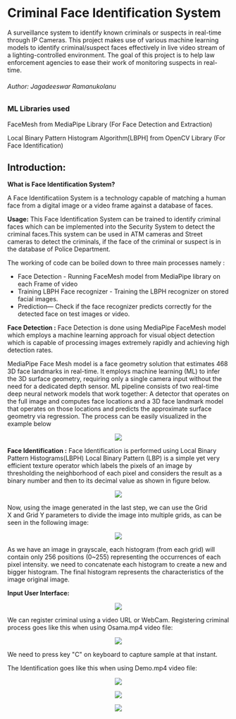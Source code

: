 # Criminal Face Identification System
  A surveillance system to identify known criminals or suspects in real-time through IP Cameras.
  This project makes use of various machine learning models to identify criminal/suspect faces 
  effectively in live video stream of a lighting-controlled environment. The goal of this project
  is to help law enforcement agencies to ease their work of monitoring suspects in real-time.

######       Author: Jagadeeswar Ramanukolanu 
  
### ML Libraries used
   FaceMesh from MediaPipe Library (For Face Detection and Extraction)
   
   Local Binary Pattern Histogram Algorithm[LBPH] from OpenCV Library (For Face Identification)

## Introduction:
**What is Face Identification System?**

A Face Identificatiion System is a technology capable of matching a human face from a digital
image or a video frame against a database of faces.

**Usage:**
This Face Identification System can be trained to identify criminal faces which can be
implemented into the Security System to detect the criminal faces.This system can be used in
ATM cameras and Street cameras to detect the criminals, if the face of the criminal or suspect
is in the database of Police Department.

The working of code can be boiled down to three main processes namely :
* Face Detection - Running FaceMesh model from MediaPipe library on each Frame of video
* Training LBPH Face recognizer - Training the LBPH recognizer on stored facial images.
* Prediction— Check if the face recognizer predicts correctly for the detected face on test images 
  or video.




**Face Detection :** 
Face Detection is done using MediaPipe FaceMesh model which employs a machine learning approach
for visual object detection which is capable of processing images extremely rapidly and 
achieving high detection rates.

 MediaPipe Face Mesh model is a face geometry solution that estimates 468 3D face landmarks in
 real-time.  It employs machine learning (ML) to infer the 3D surface geometry, requiring only
 a single camera input without the need for a dedicated depth sensor. ML pipeline consists of 
 two real-time deep neural network models that work together: A detector that operates on the
 full image and computes face locations and a 3D face landmark model that operates on those 
 locations and predicts the approximate surface geometry via regression. The process can be
 easily visualized in the example below
 
 <p align="center">
  <img src="https://user-images.githubusercontent.com/73170547/129151914-4ab0915f-3719-4b16-801e-1189027b5861.png">
</p> 


**Face Identification :**
Face Identification is performed using Local Binary Pattern Histograms(LBPH)
Local Binary Pattern (LBP) is a simple yet very efficient texture operator which labels the 
pixels of an image by thresholding the neighborhood of each pixel and considers the result 
as a binary number and then to its decimal value as shown in figure below.

 <p align="center">
  <img src="https://user-images.githubusercontent.com/73170547/129152038-0fc88647-834f-4f4b-a2ff-320274689160.png">
</p> 

 
 
Now, using the image generated in the last step, we can use the Grid X and Grid Y parameters
to divide the image into multiple grids, as can be seen in the following image:

<p align="center">
  <img src="https://user-images.githubusercontent.com/73170547/129152080-e0d87293-c388-4c4c-8504-0c6bab523c1e.png">
</p> 




As we have an image in grayscale, each histogram (from each grid) will contain only 256 positions
(0~255) representing the occurrences of each pixel intensity. we need to concatenate each histogram
to create a new and bigger histogram. The final histogram represents the characteristics of the 
image original image.



**Input User Interface:**


<p align="center">
  <img src="https://user-images.githubusercontent.com/73170547/129152196-c59df14b-4ca1-4c68-be55-a7b9ebeec9f2.png">
</p> 

We can register criminal using a video URL or WebCam.
Registering criminal process goes like this when using Osama.mp4 video file:


<p align="center">
  <img src="https://user-images.githubusercontent.com/73170547/129152801-91ca0688-4b08-4d8d-b310-9cb7d6938ab4.png">
</p> 


We need to press key "C" on keyboard to capture sample at that instant.


The Identification goes like this when using Demo.mp4 video file: 


<p align="center">
  <img src="https://user-images.githubusercontent.com/73170547/129152609-599ff4ef-2dd0-4fc9-9b34-8fd4015a1794.png">
</p> 

<p align="center">
  <img src="https://user-images.githubusercontent.com/73170547/129153155-0f79a3e1-8983-4f56-8cac-cd233cd11550.png">
</p> 

<p align="center">
  <img src="https://user-images.githubusercontent.com/73170547/129153246-2fcb01df-650d-4455-a840-8e2483918726.png">
</p> 





